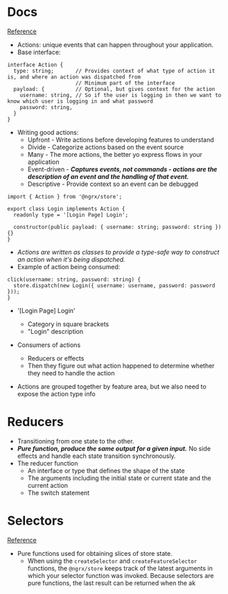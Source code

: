 # Docs
[Reference](https://ngrx.io/guide/store/actions)

- Actions: unique events that can happen throughout your application.
- Base interface:

```
interface Action {
  type: string;       // Provides context of what type of action it is, and where an action was dispatched from
                      // Minimum part of the interface
  payload: {          // Optional, but gives context for the action
    username: string, // So if the user is logging in then we want to know which user is logging in and what password
    password: string,
  }
}
```

- Writing good actions:
  - Upfront - Write actions before developing features to understand
  - Divide - Categorize actions based on the event source
  - Many - The more actions, the better yo express flows in your application
  - Event-driven - ***Captures events, not commands - actions are the description of an event and the handling of that event.***
  - Descriptive - Provide context so an event can be debugged

```
import { Action } from '@ngrx/store';

export class Login implements Action {
  readonly type = '[Login Page] Login';

  constructor(public payload: { username: string; password: string }) {}
}
```

- *Actions are written as classes to provide a type-safe way to construct an action when it's being dispatched.*
- Example of action being consumed:

```
click(username: string, password: string) {
  store.dispatch(new Login({ username: username, password: password }));
}
```

- '[Login Page] Login'
  - Category in square brackets
  - "Login" description

- Consumers of actions
  - Reducers or effects
  - Then they figure out what action happened to determine whether they need to handle the action
- Actions are grouped together by feature area, but we also need to expose the action type info

# Reducers

- Transitioning from one state to the other.
- ***Pure function, produce the same output for a given input.*** No side effects and handle each state transition synchronously.
- The reducer function
  - An interface or type that defines the shape of the state
  - The arguments including the initial state or current state and the current action
  - The switch statement

# Selectors
[Reference](https://ngrx.io/guide/store/selectors)

- Pure functions used for obtaining slices of store state.
  - When using the `createSelector` and `createFeatureSelector` functions, the `@ngrx/store` keeps track of the latest arguments in which your selector function was invoked. Because selectors are pure functions, the last result can be returned when the ak
